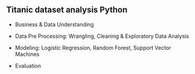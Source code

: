
## Titanic dataset analysis Python

- Business & Data Understanding

- Data Pre Processing: Wrangling, Cleaning & Exploratory Data Analysis

- Modeling: Logistic Regression, Random Forest, Support Vector Machines

- Evaluation
